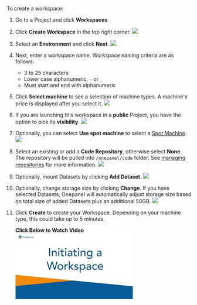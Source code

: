 To create a workspace:

1. Go to a Project and click **Workspaces**.

2. Click **Create Workspace** in the top right corner.
![](../assets/img/create-170723.png)

3. Select an **Environment** and click **Next**.
![](../assets/img/create-194419.png)

4. Next, enter a workspace name. Workspace naming criteria are as follows:
    - 3 to 25 characters
    - Lower case alphanumeric, `-` or `_`
    - Must start and end with alphanumeric

5. Click **Select machine** to see a selection of machine types. A machine's price is displayed after you select it.
![](../assets/img/create-171530.png)

6. If you are launching this workspace in a **public** Project, you have the option to pick its **visibility**.
![](../assets/img/create-180435.png)

7. Optionally, you can select **Use spot machine** to select a [Spot Machine](machine-types/spot).
![](../assets/img/create-171832.png)

8. Select an existing or add a **Code Repository**, otherwise select **None**. The repository will be pulled into `/onepanel/code` folder. See [managing repositories](/projects/repositories/#add-a-repository-in-a-workspace-or-job) for more information.
![](../assets/img/create-193843.png)

9. Optionally, mount Datasets by clicking **Add Dataset**.
![](../assets/img/create-194943.png)

10. Optionally, change storage size by clicking **Change**. If you have selected Datasets, Onepanel will automatically adjust storage size based on total size of added Datasets plus an additional 50GB.
![](../assets/img/create-195238.png)

11. Click **Create** to create your Workspace. Depending on your machine type, this could take up to 5 minutes.

    **Click Below to Watch Video**
    [![](../assets/img/video-thumbnail.jpg)](https://www.youtube.com/watch?v=m7wcSFt34Y8)